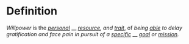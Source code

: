 # Definition

_Willpower_ is the [_personal_](personal.md) __ [_resource_](resource.md)_, and_ [_trait_](trait.md), of _being_ [_able_](ability.md) _to delay gratification and face pain in pursuit of a_ [_specific_](specific.md) __ [_goal_](goal.md) _or_ [_mission_](mission.md)_._
